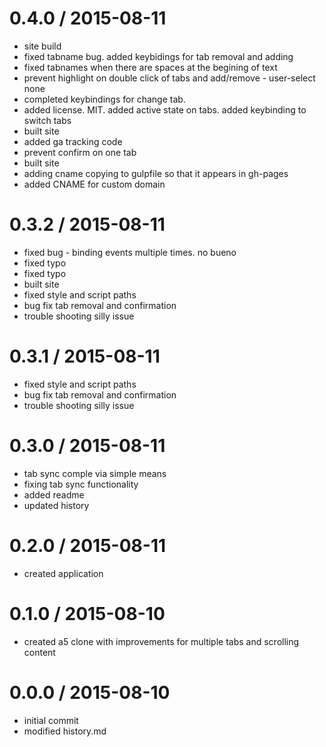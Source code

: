 
0.4.0 / 2015-08-11
==================

  * site build
  * fixed tabname bug. added keybidings for tab removal and adding
  * fixed tabnames when there are spaces at the begining of text
  * prevent highlight on double click of tabs and add/remove - user-select none
  * completed keybindings for change tab.
  * added license. MIT. added active state on tabs. added keybinding to switch tabs
  * built site
  * added ga tracking code
  * prevent confirm on one tab
  * built site
  * adding cname copying to gulpfile so that it appears in gh-pages
  * added CNAME for custom domain

0.3.2 / 2015-08-11
==================

  * fixed bug - binding events multiple times. no bueno
  * fixed typo
  * fixed typo
  * built site
  * fixed style and script paths
  * bug fix tab removal and confirmation
  * trouble shooting silly issue

0.3.1 / 2015-08-11
==================

  * fixed style and script paths
  * bug fix tab removal and confirmation
  * trouble shooting silly issue

0.3.0 / 2015-08-11
==================

  * tab sync comple via simple means
  * fixing tab sync functionality
  * added readme
  * updated history

0.2.0 / 2015-08-11
==================

  * created application

0.1.0 / 2015-08-10
==================

  * created a5 clone with improvements for multiple tabs and scrolling content

0.0.0 / 2015-08-10
==================

  * initial commit
  * modified history.md
